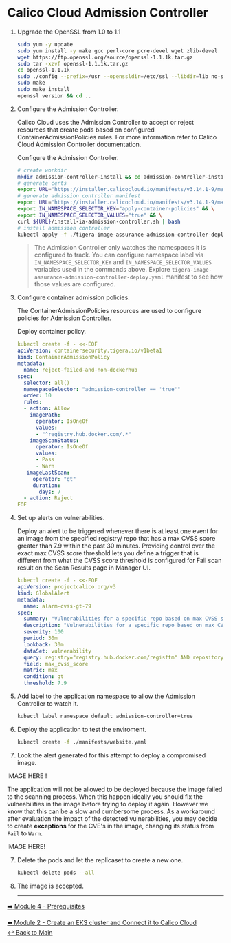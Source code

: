 # Calico Cloud Admission Controller

1. Upgrade the OpenSSL from 1.0 to 1.1

   ```bash
   sudo yum -y update
   sudo yum install -y make gcc perl-core pcre-devel wget zlib-devel
   wget https://ftp.openssl.org/source/openssl-1.1.1k.tar.gz
   sudo tar -xzvf openssl-1.1.1k.tar.gz
   cd openssl-1.1.1k
   sudo ./config --prefix=/usr --openssldir=/etc/ssl --libdir=lib no-shared zlib-dynamic
   sudo make
   sudo make install
   openssl version && cd ..
   ```

2. Configure the Admission Controller.

   Calico Cloud uses the Admission Controller to accept or reject resources that create pods based on configured ContainerAdmissionPolicies    rules. For more information refer to Calico Cloud Admission Controller documentation.
   
   Configure the Admission Controller.
   
   ```bash
   # create workdir
   mkdir admission-controller-install && cd admission-controller-install
   # generate certs
   export URL="https://installer.calicocloud.io/manifests/v3.14.1-9/manifests" && curl ${URL}/generate-open-ssl-key-cert-pair.sh | bash
   # generate admission controller manifest
   export URL="https://installer.calicocloud.io/manifests/v3.14.1-9/manifests" && \
   export IN_NAMESPACE_SELECTOR_KEY="apply-container-policies" && \
   export IN_NAMESPACE_SELECTOR_VALUES="true" && \
   curl ${URL}/install-ia-admission-controller.sh | bash
   # install admission controller
   kubectl apply -f ./tigera-image-assurance-admission-controller-deploy.yaml
   ```

   > The Admission Controller only watches the namespaces it is configured to track. You can configure namespace label via    `IN_NAMESPACE_SELECTOR_KEY` and `IN_NAMESPACE_SELECTOR_VALUES` variables used in the commands above. Explore    `tigera-image-assurance-admission-controller-deploy.yaml` manifest to see how those values are configured.

3. Configure container admission policies.

   The ContainerAdmissionPolicies resources are used to configure policies for Admission Controller.

   Deploy container policy.

   ```yaml
   kubectl create -f - <<-EOF
   apiVersion: containersecurity.tigera.io/v1beta1
   kind: ContainerAdmissionPolicy
   metadata:
     name: reject-failed-and-non-dockerhub
   spec:
     selector: all()
     namespaceSelector: "admission-controller == 'true'"
     order: 10
     rules:
     - action: Allow
       imagePath:
         operator: IsOneOf
         values:
         - "^registry.hub.docker.com/.*"
       imageScanStatus:
         operator: IsOneOf
         values:
         - Pass
         - Warn
      imageLastScan:
        operator: "gt"
        duration:
          days: 7
     - action: Reject
   EOF
   ```
3. Set up alerts on vulnerabilities.

   Deploy an alert to be triggered whenever there is at least one event for an image from the specified registry/ repo that has a max CVSS score greater than 7.9 within the past 30 minutes. Providing control over the exact max CVSS score threshold lets you define a trigger that is different from what the CVSS score threshold is configured for Fail scan result on the Scan Results page in Manager UI.

   ```yaml
   kubectl create -f - <<-EOF
   apiVersion: projectcalico.org/v3
   kind: GlobalAlert
   metadata:
     name: alarm-cvss-gt-79
   spec:
     summary: "Vulnerabilities for a specific repo based on max CVSS score"
     description: "Vulnerabilities for a specific repo based on max CVSS score"
     severity: 100
     period: 30m
     lookback: 30m
     dataSet: vulnerability
     query: registry="registry.hub.docker.com/regisftm" AND repository="node"
     field: max_cvss_score
     metric: max
     condition: gt
     threshold: 7.9
   ```

4. Add label to the application namespace to allow the Admission Controller to watch it.

   ```bash
   kubectl label namespace default admission-controller=true
   ```

5. Deploy the application to test the enviroment.

   ```bash
   kubectl create -f ./manifests/website.yaml
   ```

6. Look the alert generated for this attempt to deploy a compromised image.

IMAGE HERE !

   The application will not be allowed to be deployed because the image failed to the scanning process.
   When this happen ideally you should fix the vulneabilities in the image before trying to deploy it again. However we know that this can be a slow and cumbersome process. As a workaround after evaluation the impact of the detected vulnerabilities, you may decide to create **exceptions** for the CVE's in the image, changing its status from `Fail` to `Warn`.

IMAGE HERE!

7. Delete the pods and let the replicaset to create a new one.

   ```bash
   kubectl delete pods --all
   ```

8. The image is accepted.



   
   --- 

[:arrow_right: Module 4 - Prerequisites](./modules/module-1-prereq.md) <br>

[:arrow_left: Module 2 - Create an EKS cluster and Connect it to Calico Cloud](./modules/module-2-create-eks.md)  
[:leftwards_arrow_with_hook: Back to Main](/README.md)  
